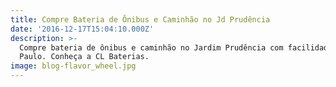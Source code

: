 ```yaml
---
title: Compre Bateria de Ônibus e Caminhão no Jd Prudência
date: '2016-12-17T15:04:10.000Z'
description: >-
  Compre bateria de ônibus e caminhão no Jardim Prudência com facilidade, em São
  Paulo. Conheça a CL Baterias.
image: blog-flavor_wheel.jpg
---
```

